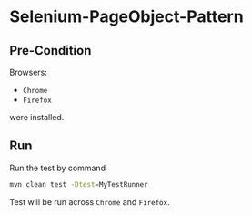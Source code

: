 # Selenium-PageObject-Pattern

## Pre-Condition
Browsers:

- `Chrome`
- `Firefox` 

were installed.

## Run
Run the test by command

```bash
mvn clean test -Dtest=MyTestRunner
```

Test will be run across `Chrome` and `Firefox`.
